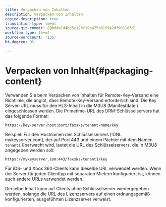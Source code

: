 ```yaml
---
title: Verpacken von Inhalten
description: Verpacken von Inhalten
copied-description: true
translation-type: tm+mt
source-git-commit: 89bdda1d4bd5c126f19ba75a819942df901183d1
workflow-type: tm+mt
source-wordcount: '135'
ht-degree: 0%

---
```



# Verpacken von Inhalt{#packaging-content}

Verwenden Sie beim Verpacken von Inhalten für Remote-Key-Versand eine Richtlinie, die angibt, dass Remote-Key-Versand erforderlich sind. Die Key Server-URL muss für den HLS-Inhalt in die M3U8 (Manifestdatei) eingeschlossen werden. Die Primetime-URL des DRM-Schlüsselservers hat das folgende Format:

```
https://key-server-host:port/faxsks/tenant-name/key
```

Beispiel: Für den Hostnamen des Schlüsselservers [!DNL mykeyserver.com], der auf Port 443 und einem Pächter mit dem Namen `tenant1` überwacht wird, lautet die URL des Schlüsselservers, die in M3U8 angegeben werden soll:

```
https://mykeyserver.com:443/faxsks/tenant1/key
```

Für iOS- und Xbox 360-Clients kann dieselbe URL verwendet werden. Wenn der Server für jeden Clienttyp mit separaten Mietern konfiguriert ist, können auch andere URLs verwendet werden.

Derselbe Inhalt kann auf Clients ohne Schlüsselserver wiedergegeben werden, solange die URL des Lizenzservers auf einen ordnungsgemäß konfigurierten, ausgeführten Lizenzserver verweist.
